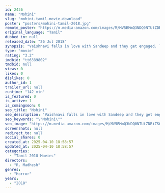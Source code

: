 ```yaml
---
id: 2426
name: "Mohini"
slug: "mohini-tamil-movie-download"
poster: "posters/mohini-tamil-2018.jpg"
remote_poster: "https://m.media-amazon.com/images/M/MV5BMmQ3NDQ0NTUtZDRiZS00ZGQ3LWIzODUtMzEyMzE5MjM1MDEwXkEyXkFqcGc@._V1_SX300.jpg"
original_language: "Tamil"
dubbed_in: null
released_date: "26 Jul 2018"
synopsis: "Vaishnavi falls in love with Sandeep and they get engaged. Things take a turn when Vaishnavi is possessed by the spirit of Mohini, her lookalike, who wants vengeance from Sandeep's family."
type: "movie"
rating: "3.2"
imdbid: "tt6389802"
tmdbid: null
views: 0
likes: 0
dislikes: 0
author_id: 1
trailer_url: null
runtime: "142 min"
is_featured: 0
is_active: 1
is_comingsoon: 0
seo_title: "Mohini"
seo_description: "Vaishnavi falls in love with Sandeep and they get engaged. Things take a turn when Vaishnavi is possessed by the spirit of Mohini, her lookalike, who wants vengeance from Sandeep's family."
seo_keywords: "\"Mohini\""
seo_image: "https://m.media-amazon.com/images/M/MV5BMmQ3NDQ0NTUtZDRiZS00ZGQ3LWIzODUtMzEyMzE5MjM1MDEwXkEyXkFqcGc@._V1_SX300.jpg"
screenshots: null
redirect_to: null
social_shares: 0
created_at: 2025-04-10 18:58:57
updated_at: 2025-04-10 18:58:57
categories:
  - "Tamil 2018 Movies"
directors:
  - "R. Madhesh"
genres:
  - "Horror"
years:
  - "2018"
---
```

